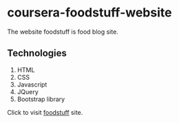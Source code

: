 # coursera-foodstuff-website

The website foodstuff is food blog site.

## Technologies
1. HTML
2. CSS
3. Javascript
4. JQuery
5. Bootstrap library

Click to visit [foodstuff](https://eshant52.github.io/coursera-foodstuff-website/foodstuff-web) site.
